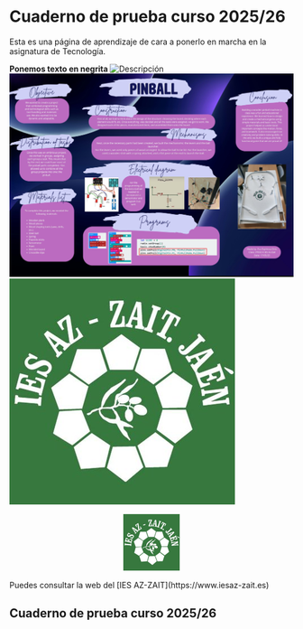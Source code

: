 # Cuaderno de prueba curso 2025/26
Esta es una página de aprendizaje de cara a ponerlo en marcha en la asignatura de Tecnología.

**Ponemos texto en negrita**
![Descripción](jhdsfhj.jpg)
![Prueba de subida de una imagen](documentos/CopiaPinball.jpg)
![Texto que yo quiera](imagenesdelproyecto/logo_azzait.png)
<p align="center">
<img src="imagenesdelproyecto/logo_azzait.png" width="100" height="100" />
</p>
Puedes consultar la web del [IES AZ-ZAIT](https://www.iesaz-zait.es)

## Cuaderno de prueba curso 2025/26
